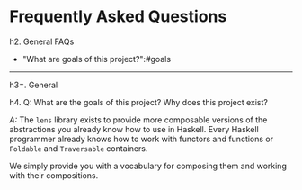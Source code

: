 Frequently Asked Questions
==========================

h2. General FAQs

* "What are goals of this project?":#goals

***

h3=. General

h4. <a name="goals">Q:</a> What are the goals of this project? Why does this project exist?

*A:* The `lens` library exists to provide more composable versions of the abstractions you already know how to use in Haskell. Every Haskell programmer already knows how to work with functors and functions or `Foldable` and `Traversable` containers. 

We simply provide you with a vocabulary for composing them and working with their compositions.